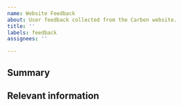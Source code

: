 ```yaml
---
name: Website Feedback
about: User feedback collected from the Carbon website.
title: ''
labels: feedback
assignees: ''

---
```


<!--

Thanks in advance for your feedback on the Carbon website! 


-->

## Summary

## Relevant information

<!-- Provide as much useful information as you can -->
